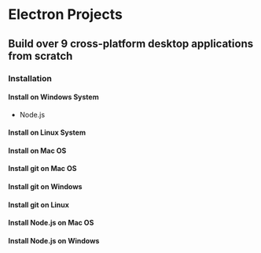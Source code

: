 # Electron Projects

## Build over 9 cross-platform desktop applications from scratch

### Installation

#### Install on Windows System

- Node.js

#### Install on Linux System

#### Install on Mac OS


#### Install git on Mac OS

#### Install git on Windows 

#### Install git on Linux 

#### Install Node.js on Mac OS

#### Install Node.js on Windows
